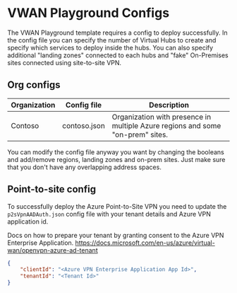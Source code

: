 # VWAN Playground Configs

The VWAN Playground template requires a config to deploy successfully. In the config file you can specify the number of Virtual Hubs to create and specify which services to deploy inside the hubs. You can also specify additional "landing zones" connected to each hubs and "fake" On-Premises sites connected using site-to-site VPN.

## Org configs

| Organization | Config file | Description
| --- | --- | --- |
| Contoso | contoso.json | Organization with presence in multiple Azure regions and some "on-prem" sites.

You can modify the config file anyway you want by changing the booleans and add/remove regions, landing zones and on-prem sites. Just make sure that you don't have any overlapping address spaces.

## Point-to-site config

To successfully deploy the Azure Point-to-Site VPN you need to update the `p2sVpnAADAuth.json` config file with your tenant details and Azure VPN application id.

Docs on how to prepare your tenant by granting consent to the Azure VPN Enterprise Application. https://docs.microsoft.com/en-us/azure/virtual-wan/openvpn-azure-ad-tenant

```json
{
    "clientId": "<Azure VPN Enterprise Application App Id>",
    "tenantId": "<Tenant Id>"
}
```
